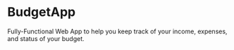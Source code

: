 # BudgetApp
Fully-Functional Web App to help you keep track of your income, expenses, and status of your budget.
